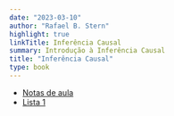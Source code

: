 ```yaml
---
date: "2023-03-10"
author: "Rafael B. Stern"
highlight: true
linkTitle: Inferência Causal
summary: Introdução à Inferência Causal
title: "Inferência Causal"
type: book
---
```


- [Notas de aula](https://github.com/rbstern/causality_book/blob/master/book.pdf)
- [Lista 1](https://www.overleaf.com/read/mnttrwvxzmpb)

